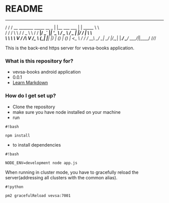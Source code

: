 # README #
  ____                                  _                 _          ____
 / / / __   _______   _____  __ _      | |__   ___   ___ | | _____   \ \ \
/ / /  \ \ / / _ \ \ / / __|/ _` |_____| '_ \ / _ \ / _ \| |/ / __|   \ \ \
\ \ \   \ V /  __/\ V /\__ \ (_| |_____| |_) | (_) | (_) |   <\__ \   / / /
 \_\_\   \_/ \___| \_/ |___/\__,_|     |_.__/ \___/ \___/|_|\_\___/  /_/_/

This is the back-end https server for vevsa-books application. 

### What is this repository for? ###


* vevsa-books android application 
* 0.0.1
* [Learn Markdown](https://bitbucket.org/tutorials/markdowndemo)

### How do I get set up? ###

* Clone the repository
* make sure you have node installed on your machine
* run 
```
#!bash

npm install
```
* to install dependencies

```
#!bash

NODE_ENV=development node app.js
```

When running in cluster mode, you have to gracefully reload the server(addressing all clusters with the common alias).


```
#!python

pm2 gracefulReload vevsa:7001
```